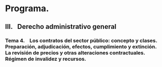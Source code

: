 # Programa.
## **III.   Derecho administrativo general** 
### **Tema 4.**    Los contratos del sector público: concepto y clases. Preparación, adjudicación, efectos, cumplimiento y extinción. La revisión de precios y otras alteraciones contractuales. Régimen de invalidez y recursos.